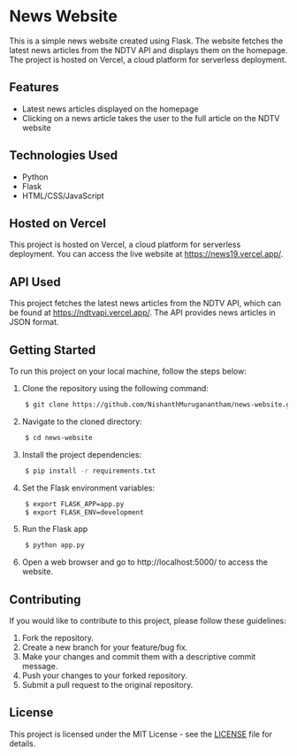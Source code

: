 # News Website

This is a simple news website created using Flask. The website fetches the latest news articles from the NDTV API and displays them on the homepage. The project is hosted on Vercel, a cloud platform for serverless deployment.

## Features

- Latest news articles displayed on the homepage
- Clicking on a news article takes the user to the full article on the NDTV website

## Technologies Used

- Python
- Flask
- HTML/CSS/JavaScript

## Hosted on Vercel

This project is hosted on Vercel, a cloud platform for serverless deployment. You can access the live website at https://news19.vercel.app/.

## API Used

This project fetches the latest news articles from the NDTV API, which can be found at https://ndtvapi.vercel.app/. The API provides news articles in JSON format.

## Getting Started

To run this project on your local machine, follow the steps below:

1. Clone the repository using the following command:
```bash
    $ git clone https://github.com/NishanthMuruganantham/news-website.git
```

2. Navigate to the cloned directory:
```bash
    $ cd news-website
```
3. Install the project dependencies:
```bash
    $ pip install -r requirements.txt
```
4. Set the Flask environment variables:
```bash
    $ export FLASK_APP=app.py
    $ export FLASK_ENV=development
```
5. Run the Flask app
```bash
    $ python app.py
```

6. Open a web browser and go to http://localhost:5000/ to access the website.

## Contributing

If you would like to contribute to this project, please follow these guidelines:

1. Fork the repository.
2. Create a new branch for your feature/bug fix.
3. Make your changes and commit them with a descriptive commit message.
4. Push your changes to your forked repository.
5. Submit a pull request to the original repository.

## License

This project is licensed under the MIT License - see the [LICENSE](LICENSE) file for details.
